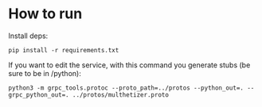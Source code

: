 # How to run

Install deps:

    pip install -r requirements.txt

If you want to edit the service, with this command you generate stubs (be sure to be in /python):

    python3 -m grpc_tools.protoc --proto_path=../protos --python_out=. --grpc_python_out=. ../protos/multhetizer.proto
